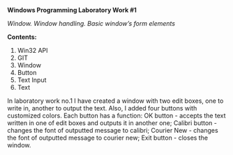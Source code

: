 **Windows Programming Laboratory Work #1**


*Window. Window handling. Basic window’s form elements*

**Contents:**

1. Win32 API
2. GIT
3. Window
4. Button
5. Text Input
6. Text

  In laboratory work no.1 I have created a window with two edit boxes, one to write in, another to output the text. Also, I added four buttons with customized colors. Each button has a function: OK button - accepts the text written in one of edit boxes and outputs it in another one; Calibri button - changes the font of outputted message to calibri; Courier New - changes the font of outputted message to courier new; Exit button - closes the window.
  
